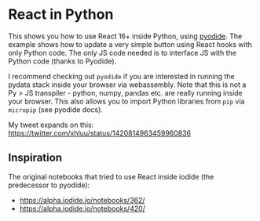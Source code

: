 # React in Python

This shows you how to use React 16+ inside Python, using [pyodide](https://pyodide.org). The example shows how to update a very simple button using React hooks with only Python code. The only JS code needed is to interface JS with the Python code (thanks to Pyodide).

I recommend checking out `pyodide` if you are interested in running the pydata stack inside your browser via webassembly. Note that this is not a Py > JS transpiler - python, numpy, pandas etc. are really running inside your browser. This also allows you to import Python libraries from `pip` via `micropip` (see pyodide docs).

My tweet expands on this: https://twitter.com/xhluu/status/1420814963459960836

## Inspiration

The original notebooks that tried to use React inside iodide (the predecessor to pyodide):
* https://alpha.iodide.io/notebooks/362/
* https://alpha.iodide.io/notebooks/420/
